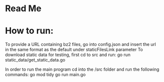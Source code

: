 # Read Me

# How to run:
To provide a URL containing bz2 files, go into config.json and insert the url in the same format as the default under staticFilesLink parameter
To download static data for testing, first cd to src and run:
go run static_data/get_static_data.go

In order to run the main program cd into the /src folder and run the following commands:
go mod tidy
go run main.go
